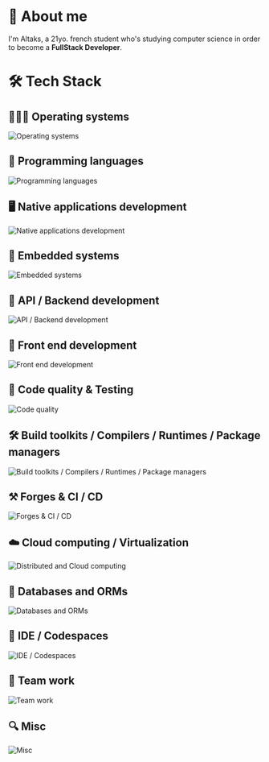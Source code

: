 
# 🔭 About me 
I'm Altaks, a 21yo. french student who's studying computer science in order to become a **FullStack Developer**. 
<br/>

# 🛠️ Tech Stack

## 👨🏻‍💻 Operating systems
![Operating systems](https://go-skill-icons.vercel.app/api/icons?i=ubuntu,nix,debian,android,arch,mint,kali,windows,apple)

## 👾 Programming languages
![Programming languages](https://go-skill-icons.vercel.app/api/icons?i=rust,nix,c,cpp,typescript,js,php,java,py,kotlin,html,css,dart,go,bash)

## 🖥️ Native applications development
![Native applications development](https://go-skill-icons.vercel.app/api/icons?i=tauri,jetpackcompose,flutter,reactnative,expo,qt)

## 🤖 Embedded systems
![Embedded systems](https://go-skill-icons.vercel.app/api/icons?i=platformio,linux,raspberrypi)

## 🚀 API / Backend development
![API / Backend development](https://go-skill-icons.vercel.app/api/icons?i=nestjs,symfony,apollo,express,graphql,reactivex,fastapi,grpc,opensource,jwt,swagger,bots,discordjs)

## 💠 Front end development
![Front end development](https://go-skill-icons.vercel.app/api/icons?i=react,tailwind,vite,shadcn,antdesign,bootstrap,chartjs,daisyui,twig,wasm)

## 🔬 Code quality & Testing
![Code quality](https://go-skill-icons.vercel.app/api/icons?i=jest,junit,vitest,postman,insomnia,phpstan,sonarqube,prettier)

## 🛠️ Build toolkits / Compilers / Runtimes / Package managers
![Build toolkits / Compilers / Runtimes / Package managers](https://go-skill-icons.vercel.app/api/icons?i=gradle,deno,maven,nodejs,npm,pnpm,bun,anaconda,yarn)

## ⚒️ Forges & CI / CD
![Forges & CI / CD](https://go-skill-icons.vercel.app/api/icons?i=github,githubactions,gitlab)

## ☁️ Cloud computing / Virtualization
![Distributed and Cloud computing](https://go-skill-icons.vercel.app/api/icons?i=docker,kubernetes,vagrant,virtualbox)

## 💾 Databases and ORMs
![Databases and ORMs](https://go-skill-icons.vercel.app/api/icons?i=prisma,mongodb,mysql,redis,sqlite,postgres,mariadb,oracle,supabase)

## 🧰 IDE / Codespaces
![IDE / Codespaces](https://go-skill-icons.vercel.app/api/icons?i=rustrover,androidstudio,clion,phpstorm,pycharm,webstorm,idea,eclipse,vscode,vscodium,datagrip,dataspell,replit)

## 🤝 Team work
![Team work](https://go-skill-icons.vercel.app/api/icons?i=figma,mermaid,miro,powerpoint,teams,slack,discord)

## 🔍 Misc
![Misc](https://go-skill-icons.vercel.app/api/icons?i=obsidian,desmos,excel,latex,md,regex,svg)
